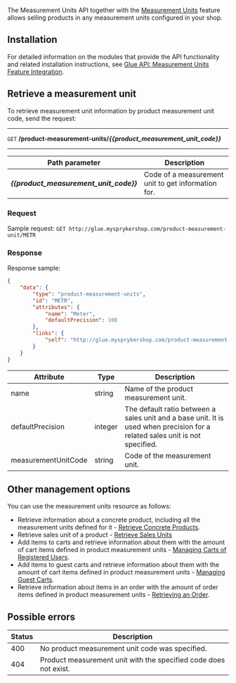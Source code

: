 The Measurement Units API together with the [Measurement Units](https://documentation.spryker.com/docs/measurement-units-feature-overview) feature allows selling products in any measurement units configured in your shop. 

## Installation 

For detailed information on the modules that provide the API functionality and related installation instructions, see [Glue API: Measurement Units Feature Integration](https://documentation.spryker.com/docs/glue-api-measurement-units-feature-integration).

## Retrieve a measurement unit

To retrieve measurement unit information by product measurement unit code, send the request:

---
`GET` **/product-measurement-units/*{{product_measurement_unit_code}}***

---



| Path parameter | Description |
| --- | --- |
| ***{{product_measurement_unit_code}}*** | Code of a measurement unit to get information for. |

### Request

Sample request: `GET http://glue.mysprykershop.com/product-measurement-unit/METR`

### Response
Response sample:

```json
{
    "data": {
        "type": "product-measurement-units",
        "id": "METR",
        "attributes": {
            "name": "Meter",
            "defaultPrecision": 100
        },
        "links": {
            "self": "http://glue.mysprykershop.com/product-measurement-units/METR"
        }
    }
}
```


<a name="measurement-units-response-attributes"></a>

| Attribute | Type | Description |
| --- | --- | --- |
| name | string | Name of the product measurement unit. |
| defaultPrecision | integer | The default ratio between a sales unit and a base unit. It is used when precision for a related sales unit is not specified. |
| measurementUnitCode | string | Code of the measurement unit. |


## Other management options

You can use the measurement units resource as follows:

*  Retrieve information about a concrete product, including all the measurement units defined for it - [Retrieve Concrete Products](https://documentation.spryker.com/docs/retrieving-product-information#retrieve-concrete-products).
* Retrieve sales unit of a product - [Retrieve Sales Units](https://documentation.spryker.com/docs/retrieving-product-information#retrieve-sales-units)
*  Add items to carts and retrieve information about them with the amount of cart items defined in product measurement units - [Managing Carts of Registered Users](https://documentation.spryker.com/docs/managing-carts-of-registered-users).
* Add items to guest carts and retrieve information about them with the amount of cart items defined in product measurement units - [Managing Guest Carts](https://documentation.spryker.com/docs/managing-guest-carts).
* Retrieve information about items in an order with the amount of order items defined in product measurement units - [Retrieving an Order](https://documentation.spryker.com/docs/retrieving-customers-order-history#retrieving-an-order).



## Possible errors


|Status  |Description  |
| --- | --- |
| 400 | No product measurement unit code was specified. |
| 404 | Product measurement unit with the specified code does not exist. | 



